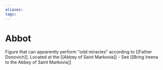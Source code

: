 ```yaml
---
aliases: 
tags: 
---
```


# Abbot

Figure that can apparently perform "odd miracles" according to [[Father Donovich]].  Located at the [[Abbey of Saint Markovia]]
	- See [[Bring Ireena to the Abbey of Saint Markovia]]